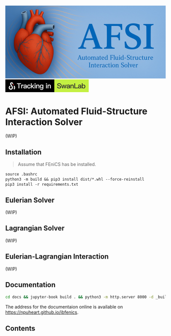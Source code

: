 

![](logo.jpg)
[![](https://raw.githubusercontent.com/SwanHubX/assets/main/badge2.svg)](https://swanlab.cn/@SimCardiac/ideal_valve_2D/overview)
# AFSI: Automated Fluid-Structure Interaction Solver
(WIP)


## Installation

> Assume that FEniCS has be installed.

```
source .bashrc
python3 -m build && pip3 install dist/*.whl --force-reinstall
pip3 install -r requirements.txt
```

## Eulerian Solver
(WIP)

## Lagrangian Solver
(WIP)

## Eulerian-Lagrangian Interaction
(WIP)

## Documentation

```bash
cd docs && jupyter-book build . && python3 -m http.server 8000 -d _build/html
```

The address for the documentaion online is available on https://npuheart.github.io/ibfenics.



## Contents

```{tableofcontents}
```
